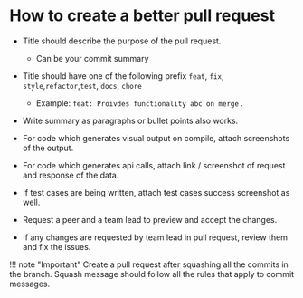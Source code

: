 # How to create a better pull request

* Title should describe the purpose of the pull request.
    * Can be your commit summary

* Title should have one of the following prefix ```feat```, ```fix```, ```style```,```refactor```,```test```, ```docs```, ```chore```
    - Example: ```feat: Proivdes functionality abc on merge``` .

* Write summary as paragraphs or bullet points also works.

* For code which generates visual output on compile, attach screenshots of the output.

* For code which generates api calls, attach link / screenshot of request and response of the data.

* If test cases are being written, attach test cases success screenshot as well.

* Request a peer and a team lead to preview and accept the changes.

* If any changes are requested by team lead in pull request, review them and fix the issues.

!!! note "Important"
    Create a pull request after squashing all the commits in the branch. Squash message should follow all the rules that apply to commit messages. 
